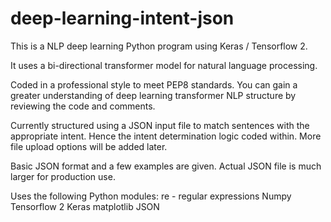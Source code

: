 # deep-learning-intent-json
This is a NLP deep learning Python program using Keras / Tensorflow 2.

It uses a bi-directional transformer model for natural language processing.

Coded in a professional style to meet PEP8 standards. You can gain a 
greater understanding of deep learning transformer NLP structure by reviewing
the code and comments.

Currently structured using a JSON input file to match sentences with the 
appropriate intent. Hence the intent determination logic coded within. 
More file upload options will be added later.

Basic JSON format and a few examples are given. Actual JSON file is much 
larger for production use.

Uses the following Python modules:
re - regular expressions
Numpy
Tensorflow 2
Keras
matplotlib
JSON
